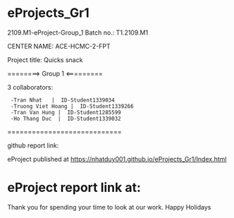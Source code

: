 # eProjects_Gr1

2109.M1-eProject-Group_1 Batch no.: T1.2109.M1

CENTER NAME: ACE-HCMC-2-FPT

Project title: Quicks snack

========> Group 1 <=========

3 collaborators:

     -Tran Nhat   |  ID-Student1339034
     -Truong Viet Hoang |  ID-Student1339266
     -Tran Van Hung |  ID-Student1285599
     -Ho Thang Duc  |  ID-Student1339032

============================

github report link:

eProject published at  https://nhatduy001.github.io/eProjects_Gr1/Index.html

eProject report link at: 
============================

Thank you for spending your time to look at our work. Happy Holidays


